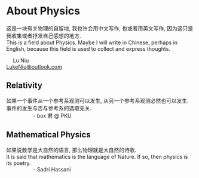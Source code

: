 # About Physics

这是一块有关物理的自留地, 我也许会用中文写作, 也或者用英文写作, 因为这只是我收集或者抒发自己感想的地方.  
This is a field about Physics. Maybe I will write in Chinese, perhaps in English, because this field is used to collect and express thoughts.  

&emsp; Lu Niu  
LukeNiu@outlook.com

## Relativity

如果一个事件从一个参考系观测可以发生, 从另一个参考系观测必然也可以发生. 事件的发生与否与参考系的选取无关.  
&emsp; &emsp; &emsp; &emsp; - box 君 @ PKU

## Mathematical Physics

如果说数学是大自然的语言, 那么物理就是大自然的诗歌.  
It is said that mathematics is the language of Nature. If so, then physics
is its poetry.  
&emsp; &emsp; &emsp; &emsp; - Sadri Hassani
